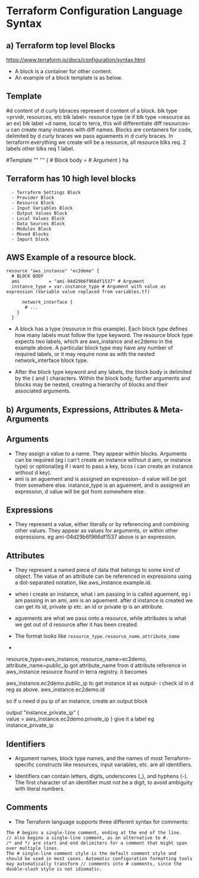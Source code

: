 # Terraform Configuration Language Syntax

## a) **Terraform top level Blocks**
https://www.terraform.io/docs/configuration/syntax.html
- A block is a container for other content.
- An example of a block template is as below.
## Template
#d content of d curly bbraces represent d content of a block.
blk type =prvidr, resources, etc
blk label= resource type (ie if blk type =resource as an ex)
blk label =d name, local to terra, this will differentiate diff resources- u can 
create many instanes with diff names.
Blocks are containers for code, delimited by d curly braces
we pass aguements in d curly braces.
In terraform everything we create will be a resource, all resource blks req. 2 labels
other blks req 1 label.

#Template
     <BLOCK TYPE> "<BLOCK LABEL>" "<BLOCK LABEL>"   {
       # Block body
      <IDENTIFIER> = <EXPRESSION> # Argument
     }
ha
## Terraform has 10 high level blocks
      - Terraform Settings Block
      - Provider Block
      - Resource Block
      - Input Variables Block
      - Output Values Block
      - Local Values Block
      - Data Sources Block
      - Modules Block
      - Moved Blocks
      - Import block

## AWS Example of a resource block.
```
resource "aws_instance" "ec2demo" {
  # BLOCK BODY
  ami           = "ami-04d29b6f966df1537" # Argument
  instance_type = var.instance_type # Argument with value as expression (Variable value replaced from variables.tf)

      network_interface {
       # ...
    }
  }
```
- A block has a type (resource in this example). Each block type defines how many labels must follow the type keyword. The resource block type expects two labels, which are aws_instance and ec2demo in the example above. A particular block type may have any number of required labels, or it may require none as with the nested network_interface block type.

- After the block type keyword and any labels, the block body is delimited by the { and } characters. Within the block body, further arguments and blocks may be nested, creating a hierarchy of blocks and their associated arguments.

## b) **Arguments, Expressions, Attributes & Meta-Arguments**

## Arguments
- They assign a value to a name. They appear within blocks. Arguments can be required (eg i can't create an instance without d ami, or instance type) or optional(eg if i want to pass a key, bcos i can create an instance without d key).
- ami is an aguement and is assigned an expression- d value will be got from somwhere else. instance_type is an aguement, and is assigned an expression, d value will be got from somewhere else.

## Expressions
- They represent a value, either literally or by referencing and combining other values. They appear as values for arguments, or within other expressions.
eg ami-04d29b6f966df1537 above is an expression.


## Attributes
- They represent a named piece of data that belongs to some kind of object. The value of an attribute can be referenced in expressions using a dot-separated notation, like aws_instance.example.id.
-  when i create an instance, what i am passing in is called aguement, eg i am passing in an ami, ami is an aguement. after d instance is created
 we can get its id, private ip etc. an id or private ip is an attribute.
- aguements are what we pass onto a resource, while attributes is what we get out of d resource after it has been created.
  
- The format looks like `resource_type.resource_name.attribute_name`
- 
resource_type=aws_instance, resource_name=ec2demo, attribute_name=public_ip
got attribute_name from d attribute reference in aws_instance resource found in terra registry.
it becomes

aws_instance.ec2demo.public_ip
to get instance id as output- i check id in d reg as above. 
aws_instance.ec2demo.id

so if u need d pu ip of an instance, create an output block

output "instance_private_ip" {               
  value = aws_instance.ec2demo.private_ip
}
give it a label eg instance_private_ip




## Identifiers
- Argument names, block type names, and the names of most Terraform-specific constructs like resources, input variables, etc. are all identifiers.

- Identifiers can contain letters, digits, underscores (_), and hyphens (-). The first character of an identifier must not be a digit, to avoid ambiguity with literal numbers.

## Comments
- The Terraform language supports three different syntax for comments:
```
The # begins a single-line comment, ending at the end of the line.
// also begins a single-line comment, as an alternative to #.
/* and */ are start and end delimiters for a comment that might span over multiple lines.
The # single-line comment style is the default comment style and should be used in most cases. Automatic configuration formatting tools may automatically transform // comments into # comments, since the double-slash style is not idiomatic.
```

